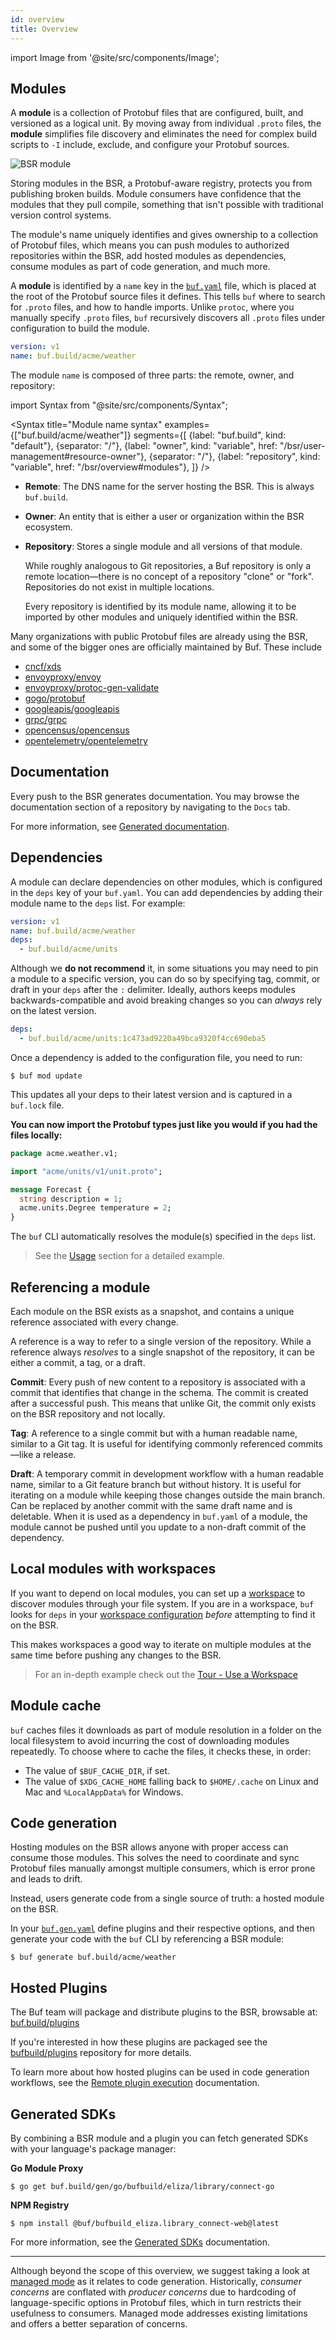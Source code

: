 ```yaml
---
id: overview
title: Overview
---
```


import Image from '@site/src/components/Image';

## Modules

A **module** is a collection of Protobuf files that are configured, built, and versioned as a logical unit. By moving away from individual `.proto` files, the **module** simplifies file discovery and eliminates the need for complex build scripts to `-I` include, exclude, and configure your Protobuf sources.

<Image alt="BSR module" src="/img/bsr/module_2_with_yaml.png" caption="How modules map to Buf YAML configs" />

Storing modules in the BSR, a Protobuf-aware registry, protects you from publishing broken builds. Module consumers have confidence that the modules that they pull compile, something that isn't possible with traditional version control systems.

The module's name uniquely identifies and gives ownership to a collection of Protobuf files, which means you can push modules to authorized repositories within the BSR, add hosted modules as dependencies, consume modules as part of code generation, and much more.

A **module** is identified by a `name` key in the [`buf.yaml`](../configuration/v1/buf-yaml.md) file, which is placed at the root of the Protobuf source files it defines. This tells `buf` where to search for `.proto` files, and how to handle imports. Unlike `protoc`, where you manually specify `.proto` files, `buf` recursively discovers all `.proto` files under configuration to build the module.

```yaml title=buf.yaml {2}
version: v1
name: buf.build/acme/weather
```

The module `name` is composed of three parts: the remote, owner, and repository:

import Syntax from "@site/src/components/Syntax";

<Syntax
  title="Module name syntax"
  examples={["buf.build/acme/weather"]}
  segments={[
    {label: "buf.build", kind: "default"},
    {separator: "/"},
    {label: "owner", kind: "variable", href: "/bsr/user-management#resource-owner"},
    {separator: "/"},
    {label: "repository", kind: "variable", href: "/bsr/overview#modules"},
  ]}
/>

- **Remote**: The DNS name for the server hosting the BSR. This is always `buf.build`.
- **Owner**: An entity that is either a user or organization within the BSR ecosystem.
- **Repository**: Stores a single module and all versions of that module.

    While roughly analogous to Git repositories, a Buf repository is only a remote location&mdash;there is no concept of a repository "clone" or "fork". Repositories do not exist in multiple locations.

    Every repository is identified by its module name, allowing it to be imported by other modules and uniquely identified within the BSR.

Many organizations with public Protobuf files are already using the BSR, and some of the bigger ones are officially maintained by Buf. These include

* [cncf/xds](https://buf.build/cncf/xds)
* [envoyproxy/envoy](https://buf.build/envoyproxy/envoy)
* [envoyproxy/protoc-gen-validate](https://buf.build/envoyproxy/protoc-gen-validate)
* [gogo/protobuf](https://buf.build/gogo/protobuf)
* [googleapis/googleapis](https://buf.build/googleapis/googleapis)
* [grpc/grpc](https://buf.build/grpc/grpc)
* [opencensus/opencensus](https://buf.build/opencensus/opencensus)
* [opentelemetry/opentelemetry](https://buf.build/opentelemetry/opentelemetry)

## Documentation

Every push to the BSR generates documentation. You may browse the documentation section of a repository by navigating to the `Docs` tab.

For more information, see [Generated documentation](documentation).

## Dependencies

A module can declare dependencies on other modules, which is configured in the `deps` key of your `buf.yaml`. You can add dependencies by adding their module name to the `deps` list. For example:

```yaml title="buf.yaml"
version: v1
name: buf.build/acme/weather
deps:
  - buf.build/acme/units
```

Although we **do not recommend** it, in some situations you may need to pin a module to a specific version, you can do so by specifying tag, commit, or draft in your `deps` after the `:` delimiter. Ideally, authors keeps modules backwards-compatible and avoid breaking changes so you can *always* rely on the latest version.

```yaml
deps:
  - buf.build/acme/units:1c473ad9220a49bca9320f4cc690eba5
```

Once a dependency is added to the configuration file, you need to run:

```terminal
$ buf mod update
```

This updates all your deps to their latest version and is captured in a `buf.lock` file.

**You can now import the Protobuf types just like you would if you had the files locally:**

```protobuf title="acme/weather/v1/weather.proto" {3,7}
package acme.weather.v1;

import "acme/units/v1/unit.proto";

message Forecast {
  string description = 1;
  acme.units.Degree temperature = 2;
}
```

The `buf` CLI automatically resolves the module(s) specified in the `deps` list.

> See the [Usage](../bsr/usage.md#add-a-dependency) section for a detailed example.

## Referencing a module

Each module on the BSR exists as a snapshot, and contains a unique reference associated with every change.

A reference is a way to refer to a single version of the repository. While a reference always _resolves_ to a single snapshot of the repository, it can be either a commit, a tag, or a draft.

**Commit**: Every push of new content to a repository is associated with a commit that identifies that change in the schema. The commit is created after a successful push. This means that unlike Git, the commit only exists on the BSR repository and not locally.

**Tag**: A reference to a single commit but with a human readable name, similar to a Git tag. It is useful for identifying commonly referenced commits&mdash;like a release.

**Draft**: A temporary commit in development workflow with a human readable name, similar to a Git feature branch but without history. It is useful for iterating on a module while keeping those changes outside the main branch. Can be replaced by another commit with the same draft name and is deletable. When it is used as a dependency in `buf.yaml` of a module, the module cannot be pushed until you update to a non-draft commit of the dependency.

## Local modules with workspaces

If you want to depend on local modules, you can set up a [workspace](../reference/workspaces.md) to discover modules through your file system. If you are in a workspace, `buf` looks for `deps` in your [workspace configuration](../reference/workspaces.md#configuration) _before_ attempting to find it on the BSR.

This makes workspaces a good way to iterate on multiple modules at the same time before pushing any changes to the BSR.

> For an in-depth example check out the [Tour - Use a Workspace](../tour/use-a-workspace.md)

## Module cache

`buf` caches files it downloads as part of module resolution in a folder on
the local filesystem to avoid incurring the cost of downloading modules repeatedly.
To choose where to cache the files, it checks these, in order:

  * The value of `$BUF_CACHE_DIR`, if set.
  * The value of `$XDG_CACHE_HOME` falling back to `$HOME/.cache` on Linux and Mac and `%LocalAppData%` for Windows.

## Code generation

Hosting modules on the BSR allows anyone with proper access can consume those modules. This solves the need to coordinate and sync Protobuf files manually amongst multiple consumers, which is error prone and leads to drift.

Instead, users generate code from a single source of truth: a hosted module on the BSR.

In your [`buf.gen.yaml`](../configuration/v1/buf-gen-yaml.md) define plugins and their respective options, and then generate your code with the `buf` CLI by referencing a BSR module:

```terminal
$ buf generate buf.build/acme/weather
```

## Hosted Plugins

The Buf team will package and distribute plugins to the BSR, browsable at:  [buf.build/plugins][bsr-plugins]

If you're interested in how these plugins are packaged see the [bufbuild/plugins][bufbuild-plugins] repository for more details.

To learn more about how hosted plugins can be used in code generation workflows, see the [Remote plugin execution][remote-plugin-execution] documentation.

## Generated SDKs

By combining a BSR module and a plugin you can fetch generated SDKs with your language's package manager:

**Go Module Proxy**

```terminal
$ go get buf.build/gen/go/bufbuild/eliza/library/connect-go
```

**NPM Registry**

```terminal
$ npm install @buf/bufbuild_eliza.library_connect-web@latest
```

For more information, see the [Generated SDKs][remote-generation-overview-generated-sdks] documentation.

---

Although beyond the scope of this overview, we suggest taking a look at [managed mode](../generate/managed-mode.md) as it relates to code generation. Historically, *consumer concerns* are conflated with *producer concerns* due to hardcoding of language-specific options in Protobuf files, which in turn restricts their usefulness to consumers. Managed mode addresses existing limitations and offers a better separation of concerns.

[bsr-plugins]: https://buf.build/plugins
[bufbuild-plugins]: https://github.com/bufbuild/plugins
[remote-plugin-execution]: /bsr/remote-generation/remote-plugin-execution
[remote-generation-overview-generated-sdks]: /bsr/remote-generation/overview#generated-sdks
